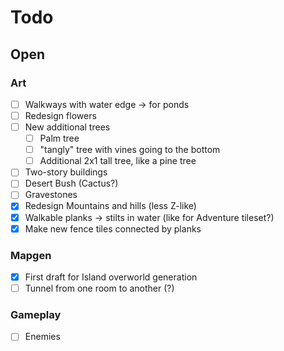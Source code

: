# Todo

## Open

### Art

* [ ] Walkways with water edge -> for ponds
* [ ] Redesign flowers
* [ ] New additional trees
  * [ ] Palm tree
  * [ ] "tangly" tree with vines going to the bottom
  * [ ] Additional 2x1 tall tree, like a pine tree
* [ ] Two-story buildings
* [ ] Desert Bush (Cactus?)
* [ ] Gravestones
* [x] Redesign Mountains and hills (less Z-like)
* [x] Walkable planks -> stilts in water (like for Adventure tileset?)
* [x] Make new fence tiles connected by planks

### Mapgen

* [x] First draft for Island overworld generation
* [ ] Tunnel from one room to another (?)

### Gameplay

* [ ] Enemies